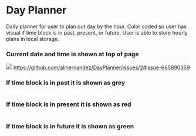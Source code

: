 # Day Planner
Daily planner for user to plan out day by the hour. Color coded so user has visual if time block is in past, present, or future. User is able to store hourly plans in local storage.

### Current date and time is shown at top of page
![](DayPlanner/currentTime.png)
https://github.com/alihernandez/DayPlanner/issues/2#issue-665890359

### If time block is in past it is shown as grey
![]()

### If time block is in present it is shown as red
![]()

### If time block is in future it is shown as green
![]()
